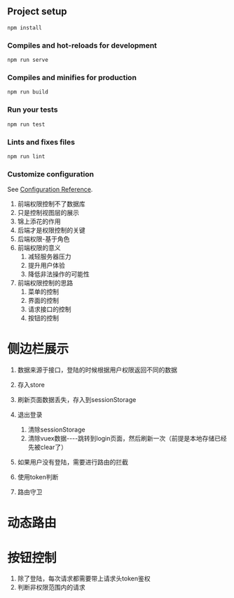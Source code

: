 
## Project setup
```
npm install
```

### Compiles and hot-reloads for development
```
npm run serve
```

### Compiles and minifies for production
```
npm run build
```

### Run your tests
```
npm run test
```

### Lints and fixes files
```
npm run lint
```

### Customize configuration
See [Configuration Reference](https://cli.vuejs.org/config/).

1. 前端权限控制不了数据库
2. 只是控制视图层的展示
3. 锦上添花的作用
4. 后端才是权限控制的关键
5. 后端权限-基于角色
6. 前端权限的意义
   1. 减轻服务器压力
   2. 提升用户体验
   3. 降低非法操作的可能性
7. 前端权限控制的思路
   1. 菜单的控制
   2. 界面的控制
   3. 请求接口的控制
   4. 按钮的控制

# 侧边栏展示
1. 数据来源于接口，登陆的时候根据用户权限返回不同的数据
2. 存入store
3. 刷新页面数据丢失，存入到sessionStorage
4. 退出登录
   1. 清除sessionStorage
   2. 清除vuex数据----跳转到login页面，然后刷新一次（前提是本地存储已经先被clear了）

1. 如果用户没有登陆，需要进行路由的拦截
2. 使用token判断
3. 路由守卫


# 动态路由


# 按钮控制


1. 除了登陆，每次请求都需要带上请求头token鉴权
2. 判断非权限范围内的请求
